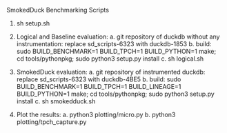SmokedDuck Benchmarking Scripts

1. sh setup.sh 

2. Logical and Baseline evaluation: 
  a. git repository of duckdb without any instrumentation: replace sd_scripts-6323 with duckdb-1853
  b. build:  sudo BUILD_BENCHMARK=1 BUILD_TPCH=1 BUILD_PYTHON=1 make; cd tools/pythonpkg; sudo python3 setup.py install
  c. sh logical.sh

3. SmokedDuck evaluation:
  a. git repository of instrumented duckdb: replace sd_scripts-6323 with duckdb-4BE5
  b. build:  sudo BUILD_BENCHMARK=1 BUILD_TPCH=1 BUILD_LINEAGE=1 BUILD_PYTHON=1 make; cd tools/pythonpkg; sudo python3 setup.py install
  c. sh smokedduck.sh

4. Plot the results: 
  a. python3 plotting/micro.py
  b. python3 plotting/tpch_capture.py
